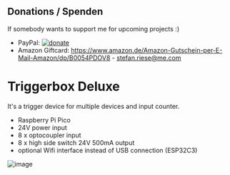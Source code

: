 ## Donations / Spenden
If somebody wants to support me for upcoming projects :)  
- PayPal:  [![donate](https://www.paypalobjects.com/de_DE/DE/i/btn/btn_donate_LG.gif)](https://www.paypal.com/donate/?hosted_button_id=T25NKW8BXJ7J8)
- Amazon Giftcard: https://www.amazon.de/Amazon-Gutschein-per-E-Mail-Amazon/dp/B0054PDOV8 - stefan.riese@me.com

# Triggerbox Deluxe

It's a trigger device for multiple devices and input counter.
- Raspberry Pi Pico
- 24V power input
- 8 x optocoupler input
- 8 x high side switch 24V 500mA output
- optional Wifi interface instead of USB connection (ESP32C3)

![image](https://user-images.githubusercontent.com/29422053/226343920-c28fa90a-59fe-4881-a72a-8d2fbbd64346.png)
